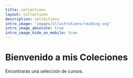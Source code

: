 ```yaml
---
title: collections
layout: collections
description: collections
intro_image: "images/illustrations/reading.svg"
intro_image_absolute: true
intro_image_hide_on_mobile: true
---
```


# Bienvenido a mis Coleciones

Encontrarás una selección de cursos.
